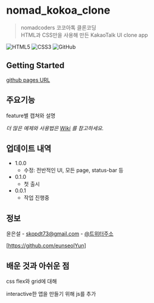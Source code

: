 # nomad_kokoa_clone
> nomadcoders 코코아톡 클론코딩  
> HTML과 CSS만을 사용해 만든 KakaoTalk UI clone app

![HTML5][html5-url]
![CSS3][css3-url]
![GitHub][github-url]

## Getting Started 
[github pages URL][github-pages-url]

## 주요기능
feature별 캡쳐와 설명

_더 많은 예제와 사용법은 [Wiki][wiki] 를 참고하세요._

## 업데이트 내역
- 1.0.0
  - 수정: 전반적인 UI, 모든 page, status-bar 등
- 0.1.0
  - 첫 출시
- 0.0.1
  - 작업 진행중
 
## 정보
윤은설 - skopdt73@gmail.com - [@트위터주소](https:/twitter.com/example.ddd)

[https://github.com/eunseolYun]

## 배운 것과 아쉬운 점
css flex와 grid에 대해

interactive한 앱을 만들기 위해 js를 추가


<!-- Markdown link & img dfn's -->
[html5-url]: https://img.shields.io/badge/html5-%23E34F26.svg?style=for-the-badge&logo=html5&logoColor=white
[css3-url]: https://img.shields.io/badge/css3-%231572B6.svg?style=for-the-badge&logo=css3&logoColor=white
[github-url]: https://img.shields.io/badge/github-%23121011.svg?style=for-the-badge&logo=github&logoColor=white
[github-pages-url]: https://eunseolyun.github.io/kokoa_clone/
[wiki]: https://github.com/eunseolYun/kokoa_clone/wiki
